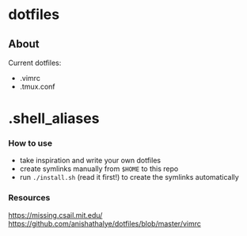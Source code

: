 # dotfiles

## About
Current dotfiles:
* .vimrc
* .tmux.conf
# .shell_aliases

### How to use
* take inspiration and write your own dotfiles
* create symlinks manually from `$HOME` to this repo
* run `./install.sh` (read it first!) to create the symlinks automatically

### Resources
https://missing.csail.mit.edu/
https://github.com/anishathalye/dotfiles/blob/master/vimrc
